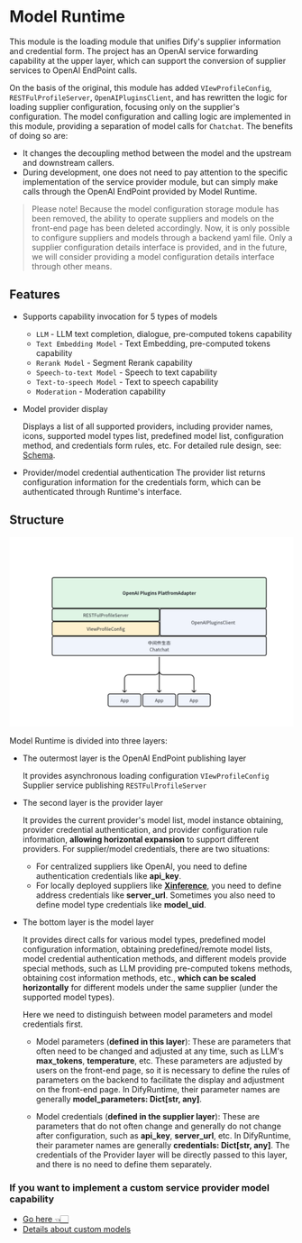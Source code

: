# Model Runtime

This module is the loading module that unifies Dify's supplier information and credential form. The project has an OpenAI service forwarding capability at the upper layer, which can support the conversion of supplier services to OpenAI EndPoint calls.

On the basis of the original, this module has added `VIewProfileConfig`, `RESTFulProfileServer`, `OpenAIPluginsClient`, and has rewritten the logic for loading supplier configuration, focusing only on the supplier's configuration. The model configuration and calling logic are implemented in this module, providing a separation of model calls for `Chatchat`. The benefits of doing so are:
- It changes the decoupling method between the model and the upstream and downstream callers.
- During development, one does not need to pay attention to the specific implementation of the service provider module, but can simply make calls through the OpenAI EndPoint provided by Model Runtime.

> Please note! Because the model configuration storage module has been removed, the ability to operate suppliers and models on the front-end page has been deleted accordingly. Now, it is only possible to configure suppliers and models through a backend yaml file.
> Only a supplier configuration details interface is provided, and in the future, we will consider providing a model configuration details interface through other means.

## Features

- Supports capability invocation for 5 types of models

  - `LLM` - LLM text completion, dialogue, pre-computed tokens capability
  - `Text Embedding Model` - Text Embedding, pre-computed tokens capability
  - `Rerank Model` - Segment Rerank capability
  - `Speech-to-text Model` - Speech to text capability
  - `Text-to-speech Model` - Text to speech capability
  - `Moderation` - Moderation capability

- Model provider display

  Displays a list of all supported providers, including provider names, icons, supported model types list, predefined model list, configuration method, and credentials form rules, etc. For detailed rule design, see: [Schema](./schema.md).

- Provider/model credential authentication
  The provider list returns configuration information for the credentials form, which can be authenticated through Runtime's interface. 

## Structure

![](./docs/en_US/images/index/img.png)

Model Runtime is divided into three layers:

- The outermost layer is the OpenAI EndPoint publishing layer

  It provides asynchronous loading configuration `VIewProfileConfig`
  Supplier service publishing `RESTFulProfileServer`

- The second layer is the provider layer

  It provides the current provider's model list, model instance obtaining, provider credential authentication, and provider configuration rule information, **allowing horizontal expansion** to support different providers.
  For supplier/model credentials, there are two situations:
  - For centralized suppliers like OpenAI, you need to define authentication credentials like **api_key**.
  - For locally deployed suppliers like [**Xinference**](https://github.com/xorbitsai/inference), you need to define address credentials like **server_url**. Sometimes you also need to define model type credentials like **model_uid**.

- The bottom layer is the model layer

  It provides direct calls for various model types, predefined model configuration information, obtaining predefined/remote model lists, model credential authentication methods, and different models provide special methods, such as LLM providing pre-computed tokens methods, obtaining cost information methods, etc., **which can be scaled horizontally** for different models under the same supplier (under the supported model types).
  
  Here we need to distinguish between model parameters and model credentials first.

  - Model parameters (**defined in this layer**): These are parameters that often need to be changed and adjusted at any time, such as LLM's **max_tokens**, **temperature**, etc. These parameters are adjusted by users on the front-end page, so it is necessary to define the rules of parameters on the backend to facilitate the display and adjustment on the front-end page. In DifyRuntime, their parameter names are generally **model_parameters: Dict[str, any]**.

  - Model credentials (**defined in the supplier layer**): These are parameters that do not often change and generally do not change after configuration, such as **api_key**, **server_url**, etc. In DifyRuntime, their parameter names are generally **credentials: Dict[str, any]**. The credentials of the Provider layer will be directly passed to this layer, and there is no need to define them separately.

 

### If you want to implement a custom service provider model capability
- [Go here 👈🏻](./docs/en_US/interfaces.md)
- [Details about custom models](./docs/en_US/provider_scale_out.md)
